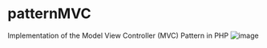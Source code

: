 # patternMVC
Implementation of the Model View Controller (MVC) Pattern in PHP
![image](https://github.com/user-attachments/assets/1c4b88b4-c4b8-4d9d-90bb-3e000d09c306)


